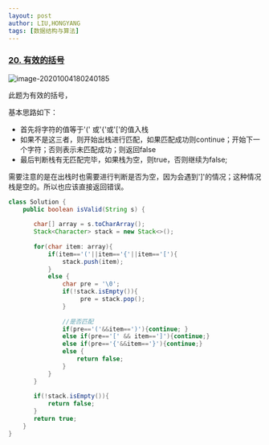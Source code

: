 ```yaml
---
layout: post
author: LIU,HONGYANG
tags: [数据结构与算法]
---
```




### [20. 有效的括号](https://leetcode-cn.com/problems/valid-parentheses/)



![image-20201004180240185](https://tva1.sinaimg.cn/large/007S8ZIlgy1gjdgilebbtj30w20saace.jpg)

此题为有效的括号，

基本思路如下：

- 首先将字符的值等于'(' 或'{'或'['的值入栈
- 如果不是这三者，则开始出栈进行匹配，如果匹配成功则continue；开始下一个字符；否则表示未匹配成功；则返回false
- 最后判断栈有无匹配完毕，如果栈为空，则true，否则继续为false;



需要注意的是在出栈时也需要进行判断是否为空，因为会遇到']'的情况；这种情况栈是空的。所以也应该直接返回错误。

```java
class Solution {
    public boolean isValid(String s) {
      
       char[] array = s.toCharArray();
       Stack<Character> stack = new Stack<>();
      
       for(char item: array){
           if(item=='('||item=='{'||item=='['){
               stack.push(item);
           }
           else {
               char pre = '\0';
               if(!stack.isEmpty()){
                    pre = stack.pop();
               }
              
               //是否匹配
               if(pre=='('&&item==')'){continue; }
               else if(pre=='[' && item==']'){continue;}
               else if(pre=='{'&&item=='}'){continue;}
               else {
                   return false;
               }
           }
       }
      
       if(!stack.isEmpty()){
           return false;
       }
       return true;
    }
}
```

